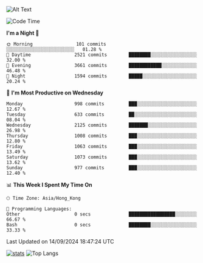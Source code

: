 ![Alt Text](https://media.tenor.com/3Gehha8RO-sAAAAC/goose-dance.gif)

<!--START_SECTION:waka-->
![Code Time](http://img.shields.io/badge/Code%20Time-290%20hrs%2051%20mins-blue)

**I'm a Night 🦉** 

```text
🌞 Morning                101 commits         ░░░░░░░░░░░░░░░░░░░░░░░░░   01.28 % 
🌆 Daytime                2521 commits        ████████░░░░░░░░░░░░░░░░░   32.00 % 
🌃 Evening                3661 commits        ████████████░░░░░░░░░░░░░   46.48 % 
🌙 Night                  1594 commits        █████░░░░░░░░░░░░░░░░░░░░   20.24 % 
```
📅 **I'm Most Productive on Wednesday** 

```text
Monday                   998 commits         ███░░░░░░░░░░░░░░░░░░░░░░   12.67 % 
Tuesday                  633 commits         ██░░░░░░░░░░░░░░░░░░░░░░░   08.04 % 
Wednesday                2125 commits        ███████░░░░░░░░░░░░░░░░░░   26.98 % 
Thursday                 1008 commits        ███░░░░░░░░░░░░░░░░░░░░░░   12.80 % 
Friday                   1063 commits        ███░░░░░░░░░░░░░░░░░░░░░░   13.49 % 
Saturday                 1073 commits        ███░░░░░░░░░░░░░░░░░░░░░░   13.62 % 
Sunday                   977 commits         ███░░░░░░░░░░░░░░░░░░░░░░   12.40 % 
```


📊 **This Week I Spent My Time On** 

```text
🕑︎ Time Zone: Asia/Hong_Kong

💬 Programming Languages: 
Other                    0 secs              █████████████████░░░░░░░░   66.67 % 
Bash                     0 secs              ████████░░░░░░░░░░░░░░░░░   33.33 % 
```


 Last Updated on 14/09/2024 18:47:24 UTC
<!--END_SECTION:waka-->
[![stats](https://github-readme-stats-rose-phi.vercel.app/api?username=jxncted&count_private=true)](https://github.com/jxncted/github-readme-stats)
![Top Langs](https://github-readme-stats-rose-phi.vercel.app/api/top-langs/?username=jxncted\&layout=compact&hide=c,assembly,jupyter%20notebook)
